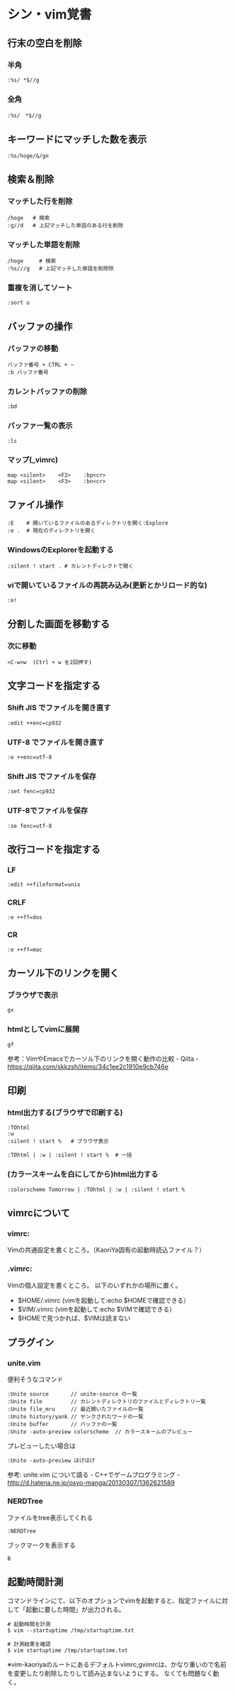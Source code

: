 # シン・vim覚書

## 行末の空白を削除
### 半角
    :%s/ *$//g
### 全角
    :%s/　*$//g

## キーワードにマッチした数を表示
    :%s/hoge/&/gn

## 検索＆削除
### マッチした行を削除
    /hoge   # 検索
    :g//d   # 上記マッチした単語のある行を削除

### マッチした単語を削除
    /hoge     # 検索
    :%s///g   # 上記マッチした単語を削除除

### 重複を消してソート
    :sort u

## バッファの操作
### バッファの移動
    バッファ番号 + CTRL + ~
    :b バッファ番号

### カレントバッファの削除
    :bd

### バッファ一覧の表示
    :ls

### マップ(_vimrc)
    map <silent>    <F2>    :bp<cr>
    map <silent>    <F3>    :bn<cr>

## ファイル操作
    :E    # 開いているファイルのあるディレクトリを開く:Explore
    :e .  # 現在のディレクトリを開く

### WindowsのExplorerを起動する
    :silent ! start . # カレントディレクトで開く

### viで開いているファイルの再読み込み(更新とかリロード的な)
    :e!

## 分割した画面を移動する
### 次に移動
    <C-w>w  (Ctrl + w を2回押す)

## 文字コードを指定する
### Shift JIS でファイルを開き直す
    :edit ++enc=cp932

### UTF-8 でファイルを開き直す
    :e ++enc=utf-8

### Shift JIS でファイルを保存
    :set fenc=cp932

### UTF-8でファイルを保存
    :se fenc=utf-8

## 改行コードを指定する
### LF
    :edit ++fileformat=unix
### CRLF
    :e ++ff=dos
### CR
    :e ++ff=mac

## カーソル下のリンクを開く
### ブラウザで表示
    gx

### htmlとしてvimに展開
    gf

  参考：VimやEmacsでカーソル下のリンクを開く動作の比較 - Qiita - https://qiita.com/skkzsh/items/34c1ee2c1910e9cb746e

## 印刷
### html出力する(ブラウザで印刷する)
    :TOhtml
    :w
    :silent ! start %   # ブラウザ表示

    :TOhtml | :w | :silent ! start %  # 一括

### (カラースキームを白にしてから)html出力する
    :colorscheme Tomorrow | :TOhtml | :w | :silent ! start %

## vimrcについて
### vimrc:
Vimの共通設定を書くところ。（KaoriYa固有の起動時読込ファイル？）

### .vimrc:
Vimの個人設定を書くところ。
以下のいずれかの場所に置く。
- $HOME/.vimrc (vimを起動して:echo $HOMEで確認できる）
- $VIM/.vimrc (vimを起動して:echo $VIMで確認できる）
- \$HOMEで見つかれば、\$VIMは読まない

## プラグイン
### unite.vim
便利そうなコマンド
~~~
:Unite source       // unite-source の一覧
:Unite file         // カレントディレクトリのファイルとディレクトリ一覧
:Unite file_mru     // 最近開いたファイルの一覧
:Unite history/yank // ヤンクされたワードの一覧
:Unite buffer       // バッファの一覧
:Unite -auto-preview colorscheme  // カラースキームのプレビュー
~~~
プレビューしたい場合は
~~~
:Unite -auto-preview ほげほげ
~~~
参考: unite.vim について語る - C++でゲームプログラミング - http://d.hatena.ne.jp/osyo-manga/20130307/1362621589

### NERDTree
ファイルをtree表示してくれる
~~~
:NERDTree
~~~
ブックマークを表示する
~~~
B
~~~


## 起動時間計測
コマンドラインにて、以下のオプションでvimを起動すると、指定ファイルに対して「起動に要した時間」が出力される。
~~~
# 起動時間を計測
$ vim --startuptime /tmp/startuptime.txt

# 計測結果を確認
$ vim startuptime /tmp/startuptime.txt
~~~

※vim-kaoriyaのルートにあるデフォルトvimrc,gvimrcは、かなり重いので名前を変更したり削除したりして読み込まないようにする。
なくても問題なく動く。
